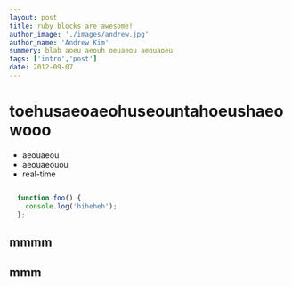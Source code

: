```yaml
---
layout: post
title: ruby blocks are awesome!
author_image: './images/andrew.jpg'
author_name: 'Andrew Kim'
summery: blab aoeu aeouh oeuaeou aeouaoeu
tags: ['intro','post']
date: 2012-09-07
---
```


# toehusaeoaeohuseountahoeushaeowooo

* aeouaeou
* aeouaeouou
* real-time

```javascript

  function foo() {
    console.log('hiheheh');
  };

```

## mmmm


mmm
---

